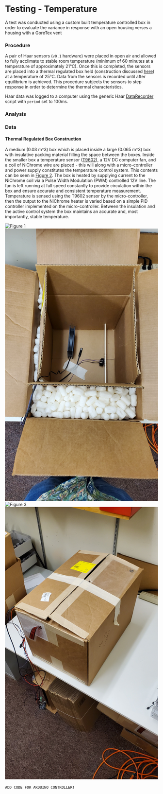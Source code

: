 # Testing - Temperature

A test was conducted using a custom built temperature controlled box in order to evaluate the variance in response with an open housing verses a housing with a GoreTex vent  

### Procedure 
A pair of Haar sensors (`v0.1` hardware) were placed in open air and allowed to fully acclimate to stable room temperature (minimum of 60 minutes at a temperature of approximately 21°C). Once this is completed, the sensors are placed into a thermal regulated box held (construction discussed [here](#thermal-regulated-box-construction)) at a temperature of 25°C. Data from the sensors is recorded until after equilibrium is achieved. This procedure subjects the sensors to step response in order to determine the thermal characteristics. 

Haar data was logged to a computer using the generic Haar [DataRecorder](../DataRecorder/DataRecorder.ino) script with `period` set to 100ms.

### Analysis

### Data

#### Thermal Regulated Box Construction
A medium (0.03 m^3) box which is placed inside a large (0.065 m^3) box with insulative packing material filling the space between the boxes. Inside the smaller box a temperature sensor ([T9602](https://www.amphenol-sensors.com/en/telaire/humidity/527-humidity-sensors/3224-t9602)), a 12V DC computer fan, and a coil of NiChrome wire are placed - this will along with a micro-controller and power supply constitutes the temperature control system. This contents can be seen in [Figure 2](images/Fig2.jpg). The box is heated by supplying current to the NiChrome coil via a Pulse Width Modulation (PWM) controlled 12V line. The fan is left running at full speed constantly to provide circulation within the box and ensure accurate and consistent temperature measurement. Temperature is sensed using the T9602 sensor by the micro-controller, then the output to the NiChrome heater is varied based on a simple PID controller implemented on the micro-controller. Between the insulation and the active control system the box maintains an accurate and, most importantly, stable temperature.

![Figure 1](images/Fig1.jpg)
![Figure 2](images/Fig2.jpg)
![Figure 3](images/Fig3.jpg)
![Figure 4](images/Fig4.jpg)

`ADD CODE FOR ARDUINO CONTROLLER!`